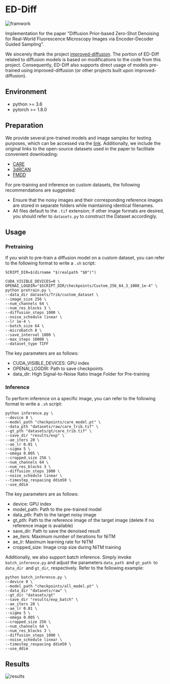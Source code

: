 # ED-Diff

![framwork](Z:\qxCode\ED-Diff\figs\framwork.jpg)

Implementation for the paper  "Diffusion Prior-based Zero-Shot Denoising for Real-World Fluorescence Microscopy Images via Encoder-Decoder Guided Sampling".

We sincerely thank the project [improved-diffusion](https://github.com/openai/improved-diffusion). The portion of ED-Diff related to diffusion models is based on modifications to the code from this project. Consequently, ED-Diff also supports direct usage of models pre-trained using improved-diffusion (or other projects built upon improved-diffusion).

## Environment

* python >= 3.6
* pytorch >= 1.8.0

## Preparation

We provide several pre-trained models and image samples for testing purposes, which can be accessed via the [link](https://drive.google.com/drive/folders/1DKMAzOxqPLfROyOUvebiiCU3SUIYhDlh?usp=drive_link). Additionally, we include the original links to the open-source datasets used in the paper to facilitate convenient downloading:

* [CARE](https://edmond.mpg.de/dataset.xhtml?persistentId=doi:10.17617/3.FDFZOF)
* [3dRCAN](https://zenodo.org/record/4624364#.Y6pszdVByyB)
* [FMDD](https://gigadb.org/dataset/100888)

For pre-training and inference on custom datasets, the following recommendations are suggested:

- Ensure that the noisy images and their corresponding reference images are stored in separate folders while maintaining identical filenames.
- All files default to the `.tif` extension; if other image formats are desired, you should refer to `datasets.py` to construct the Dataset accordingly.

## Usage

### Pretraining

If you wish to pre-train a diffusion model on a custom dataset, you can refer to the following format to write a `.sh` script:

```shell
SCRIPT_DIR=$(dirname "$(realpath "$0")")

CUDA_VISIBLE_DEVICES=0 \
OPENAI_LOGDIR="$SCRIPT_DIR/checkpoints/Custom_256_64_3_1000_1e-4" \
python pretrain.py \
--data_dir datasets/Trib/custom_dataset \
--image_size 256 \
--num_channels 64 \
--num_res_blocks 3 \
--diffusion_steps 1000 \
--noise_schedule linear \
--lr 1e-4 \
--batch_size 64 \
--microbatch 8 \
--save_interval 1000 \
--max_steps 10000 \
--dataset_type TIFF
```

The key parameters are as follows:

- CUDA_VISIBLE_DEVICES: GPU index
- OPENAI_LOGDIR: Path to save checkpoints
- data_dir: High Signal-to-Noise Ratio Image Folder for Pre-training

### Inference

To perform inference on a specific image, you can refer to the following format to write a `.sh` script:

```shell
python inference.py \
--device 0 \
--model_path "checkpoints/care_model.pt" \
--data_pth "datasets/raw/care_trib.tif" \
--gt_pth "datasets/gt/care_trib.tif" \
--save_dir "results/exp" \
--ae_iters 20 \
--ae_lr 0.01 \
--sigma 5 \
--omega 0.005 \
--cropped_size 256 \
--num_channels 64 \
--num_res_blocks 3 \
--diffusion_steps 1000 \
--noise_schedule linear \
--timestep_respacing ddim50 \
--use_ddim
```

The key parameters are as follows:

- device: GPU index
- model_path: Path to the pre-trained model
- data_pth: Path to the target noisy image
- gt_pth: Path to the reference image of the target image (delete if no reference image is available)
- save_dir: Path to save the denoised result
- ae_iters: Maximum number of iterations for NiTM
- ae_lr: Maximum learning rate for NiTM
- cropped_size: Image crop size during NiTM training

Additionally, we also support batch inference. Simply invoke `batch_inference.py` and adjust the parameters `data_path `and `gt_path `to `data_dir `and `gt_dir`, respectively. Refer to the following example:

```shell
python batch_inference.py \
--device 0 \
--model_path "checkpoints/all_model.pt" \
--data_dir "datasets/raw" \
--gt_dir "datasets/gt"
--save_dir "results/exp_batch" \
--ae_iters 20 \
--ae_lr 0.01 \
--sigma 5 \
--omega 0.005 \
--cropped_size 256 \
--num_channels 64 \
--num_res_blocks 3 \
--diffusion_steps 1000 \
--noise_schedule linear \
--timestep_respacing ddim50 \
--use_ddim
```

## Results

![results](Z:\qxCode\ED-Diff\figs\results.jpg)
